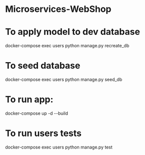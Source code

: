 # Microservices-WebShop

# To apply model to dev database
docker-compose exec users python manage.py recreate_db

# To seed database
docker-compose exec users python manage.py seed_db

# To run app:
docker-compose up -d --build

# To run users tests
docker-compose exec users python manage.py test
